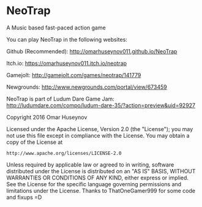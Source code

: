 # NeoTrap
A Music based fast-paced action game

You can play NeoTrap in the following websites:

Github (Recommended): http://omarhuseynov011.github.io/NeoTrap

Itch.io: https://omarhuseynov011.itch.io/neotrap

Gamejolt: http://gamejolt.com/games/neotrap/141779

Newgrounds: http://www.newgrounds.com/portal/view/673459

NeoTrap is part of Ludum Dare Game Jam: http://ludumdare.com/compo/ludum-dare-35/?action=preview&uid=92927

Copyright 2016 Omar Huseynov

Licensed under the Apache License, Version 2.0 (the "License");
you may not use this file except in compliance with the License.
You may obtain a copy of the License at

    http://www.apache.org/licenses/LICENSE-2.0

Unless required by applicable law or agreed to in writing, software
distributed under the License is distributed on an "AS IS" BASIS,
WITHOUT WARRANTIES OR CONDITIONS OF ANY KIND, either express or implied.
See the License for the specific language governing permissions and
limitations under the License.
Thanks to ThatOneGamer999 for some code and fixups =D
